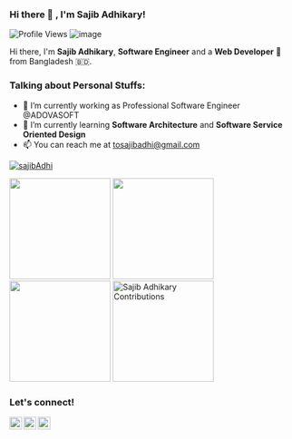 ### Hi there 👋 , I'm Sajib Adhikary!
![Profile Views](https://gpvc.arturio.dev/sajibAdhi)
![image](https://img.shields.io/github/followers/sajibAdhi?label=follow&style=social)
    
Hi there, I'm **Sajib Adhikary**, **Software Engineer** and a **Web Developer** 🚀 from Bangladesh 🇧🇩.

### Talking about Personal Stuffs:
  - 🔭 I’m currently working as Professional Software Engineer @ADOVASOFT
  - 🌱 I’m currently learning **Software Architecture** and **Software Service Oriented Design**
  - 📫 You can reach me at <a href="mailto:tosajibadhi@gmail.com">tosajibadhi@gmail.com</a>
<p align="left"> 
    <a href="https://github.com/ryo-ma/github-profile-trophy">
        <img src="https://github-profile-trophy.vercel.app/?username=sajibAdhi" alt="sajibAdhi" /></a> 
</p>
<p>
    <img src="https://github-readme-stats.vercel.app/api?username=sajibAdhi&show_icons=true&count_private=true" height=178 />
    <img src="https://github-readme-stats.vercel.app/api/top-langs/?username=sajibAdhi&layout=compact" height=178 />
    <img src="https://github-readme-stats.vercel.app/api/wakatime/?username=sajibAdhi&layout=compact" height=178 />
    <img src="https://github-readme-streak-stats.herokuapp.com/?user=sajibAdhi&layout=compact" height="178" alt="Sajib Adhikary Contributions" />
</p>

### Let's connect!
<p>
    <a href="https://www.linkedin.com/in/sajibAdhi/" target="blank"><img align="left" alt="Sajib Adhikary's LinkedIn" width="22px" src="https://cdn.jsdelivr.net/npm/simple-icons@v3/icons/linkedin.svg" /></a>
    <a href="https://web.facebook.com/sajibAdhi" target="blank"><img align="left" alt="Sajib Adhikary's Facebook" width="22px" src="https://cdn.jsdelivr.net/npm/simple-icons@v3/icons/facebook.svg" /></a>
    <a href="https://twitter.com/sajibAdhi" target="blank"><img align="left" alt="Sajib Adhikary's Twitter" width="22px" src="https://cdn.jsdelivr.net/npm/simple-icons@v3/icons/twitter.svg" /></a>
</p>
